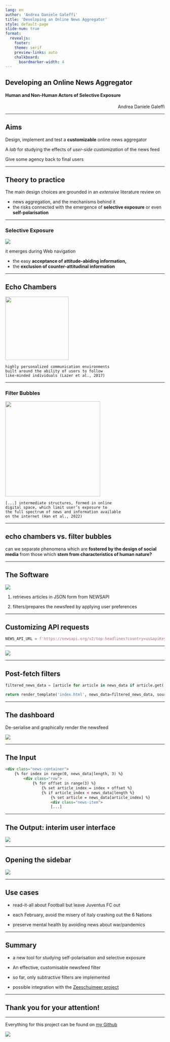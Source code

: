 ```yaml
---
lang: en
author: 'Andrea Daniele Galeffi'
title: 'Developing an Online News Aggregator'
style: default-page
slide-num: true
format: 
  revealjs: 
    footer: 
    theme: serif
    preview-links: auto
    chalkboard: 
      boardmarker-width: 4
---
```


## Developing an Online News Aggregator

#### Human and Non-Human Actors of Selective Exposure


<p style="text-align: right;">Andrea Daniele Galeffi</p>

---

## Aims

Design, implement and test a **customizable** online news aggregator

A *lab* for studying the effects of *user-side customization* of the news feed

Give some agency back to final users

---

## Theory to practice

The main design choices are grounded in an *extensive* literature review on

- news aggregation, and the mechanisms behind it
- the risks connected with the emergence of **selective exposure** or even **self-polarisation**

---

### Selective Exposure

<img src='https://sites.psu.edu/bsee2018/files/2018/02/c1aac0799f87876f93b4ec4ed78ad626-14r6pel.jpg'>

it emerges during Web navigation
 - the easy **acceptance of attitude-abiding information,**
 - the **exclusion of counter-attitudinal information**

---

## Echo Chambers

<img src="https://www.populismstudies.org/wp-content/uploads/2020/04/EchoChamber-1024x1024.png" width=200>

```text
highly personalized communication environments 
built around the ability of users to follow 
like-minded individuals (Lazer et al., 2017)
```


---

### Filter Bubbles

<img src="https://donmcminn.com/wp-content/uploads/2023/06/articles-2009.jpg" width=300>

```text
[...] intermediate structures, formed in online 
digital space, which limit user’s exposure to 
the full spectrum of news and information available 
on the internet (Han et al., 2022)
```


---

## echo chambers vs. filter bubbles

can we separate phenomena which are **fostered by the design of social media** from those which **stem from characteristics of human nature?**

---

## The Software

<img src='https://github.com/ADGaleffi/FlaskNews/blob/main/GraficoFlaskNews.png?raw=true'>

1. retrieves articles in JSON form from NEWSAPI

2. filters/prepares the newsfeed by applying user preferences

---

## Customizing API requests

```python  
NEWS_API_URL = f'https://newsapi.org/v2/top-headlines?country=us&apiKey={NEWS_API_KEY}'
```

---

<img src='https://github.com/ADGaleffi/FlaskNews/blob/main/GraficoFlaskNews.png?raw=true'>

---

## Post-fetch filters


```python
filtered_news_data = [article for article in news_data if article.get('source', {}).get('id') != excluded_source]

return render_template('index.html', news_data=filtered_news_data, sources=sources)
```

---

## The dashboard

De-serialise and graphically render the newsfeed

<img src='https://github.com/ADGaleffi/FlaskNews_PresentationContent/blob/main/PresentationImages/ArticleJSON.JPG?raw=true'>

---

## The Input

```html
<div class="news-container">
    {% for index in range(0, news_data|length, 3) %}
        <div class="row">
            {% for offset in range(3) %}
                {% set article_index = index + offset %}
                {% if article_index < news_data|length %}
                    {% set article = news_data[article_index] %}
                    <div class="news-item">
                    [...]
```

---

## The Output: interim user interface

<img src='https://github.com/ADGaleffi/FlaskNews_PresentationContent/blob/main/PresentationImages/Output1.JPG?raw=true'>

---

## Opening the sidebar

<img src='https://github.com/ADGaleffi/FlaskNews_PresentationContent/blob/main/PresentationImages/Output2.JPG?raw=true'>

---

## Use cases

- read-it-all about Football but leave Juventus FC out

- each February, avoid the misery of Italy crashing out the 6 Nations

- preserve mental health by avoiding news about war/pandemics

---

## Summary

- a new tool for studying self-polarisation and selective exposure

- An effective, customisable newsfeed filter

- so far, only subtractive filters are implemented

- possible integration with the [Zeeschuimeer project](https://github.com/digitalmethodsinitiative/zeeschuimer)

---

## Thank you for your attention!

---

Everything for this project can be found on [my Github](https://github.com/ADGaleffi)

<img src='https://github.com/ADGaleffi/FlaskNews_PresentationContent/blob/main/PresentationImages/MyGitHub.JPG?raw=true'>


